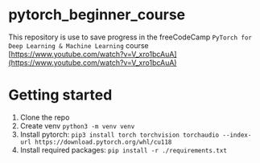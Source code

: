 # pytorch_beginner_course
This repository is use to save progress in the freeCodeCamp `PyTorch for Deep Learning & Machine Learning` course
[https://www.youtube.com/watch?v=V_xro1bcAuA](https://www.youtube.com/watch?v=V_xro1bcAuA)

# Getting started
1. Clone the repo
2. Create venv `python3 -m venv venv`
3. Install pytorch: `pip3 install torch torchvision torchaudio --index-url https://download.pytorch.org/whl/cu118`
4. Install required packages: `pip install -r ./requirements.txt`